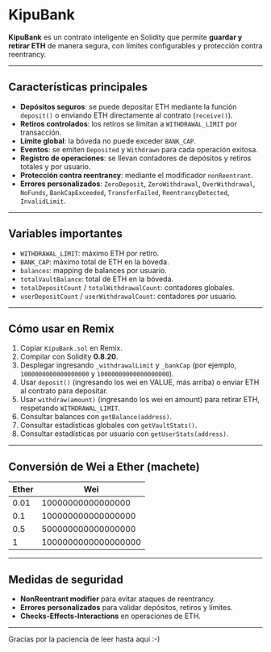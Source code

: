 # KipuBank

**KipuBank** es un contrato inteligente en Solidity que permite **guardar y retirar ETH** de manera segura, con límites configurables y protección contra reentrancy.

---

## Características principales

- **Depósitos seguros**: se puede depositar ETH mediante la función `deposit()` o enviando ETH directamente al contrato (`receive()`).  
- **Retiros controlados**: los retiros se limitan a `WITHDRAWAL_LIMIT` por transacción.  
- **Límite global**: la bóveda no puede exceder `BANK_CAP`.  
- **Eventos**: se emiten `Deposited` y `Withdrawn` para cada operación exitosa.  
- **Registro de operaciones**: se llevan contadores de depósitos y retiros totales y por usuario.  
- **Protección contra reentrancy**: mediante el modificador `nonReentrant`.  
- **Errores personalizados**: `ZeroDeposit`, `ZeroWithdrawal`, `OverWithdrawal`, `NoFunds`, `BankCapExceeded`, `TransferFailed`, `ReentrancyDetected`, `InvalidLimit`.

---

## Variables importantes

- `WITHDRAWAL_LIMIT`: máximo ETH por retiro.  
- `BANK_CAP`: máximo total de ETH en la bóveda.  
- `balances`: mapping de balances por usuario.  
- `totalVaultBalance`: total de ETH en la bóveda.  
- `totalDepositCount` / `totalWithdrawalCount`: contadores globales.  
- `userDepositCount` / `userWithdrawalCount`: contadores por usuario.

---

## Cómo usar en Remix

1. Copiar `KipuBank.sol` en Remix.  
2. Compilar con Solidity **0.8.20**.  
3. Desplegar ingresando `_withdrawalLimit` y `_bankCap` (por ejemplo, `1000000000000000000` y `10000000000000000000`).  
4. Usar `deposit()` (ingresando los wei en VALUE, más arriba) o enviar ETH al contrato para depositar.  
5. Usar `withdraw(amount)` (ingresando los wei en amount) para retirar ETH, respetando `WITHDRAWAL_LIMIT`.  
6. Consultar balances con `getBalance(address)`.  
7. Consultar estadísticas globales con `getVaultStats()`.  
8. Consultar estadísticas por usuario con `getUserStats(address)`.

---

## Conversión de Wei a Ether (machete)

| Ether | Wei |
|-------|-----|
| 0.01  | 10000000000000000 |
| 0.1   | 100000000000000000 |
| 0.5   | 500000000000000000 |
| 1     | 1000000000000000000 |

---

## Medidas de seguridad

- **NonReentrant modifier** para evitar ataques de reentrancy.  
- **Errores personalizados** para validar depósitos, retiros y límites.  
- **Checks-Effects-Interactions** en operaciones de ETH.  

---

Gracias por la paciencia de leer hasta aquí :-)
